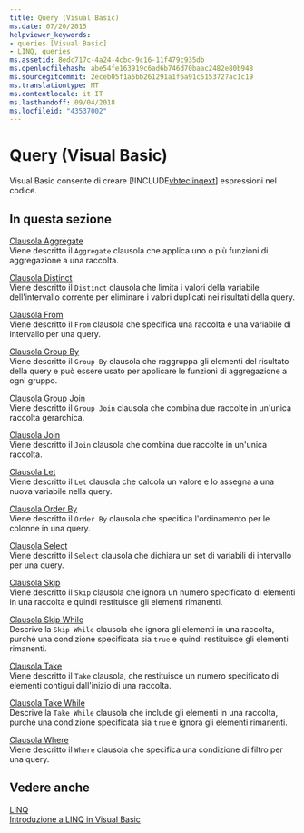 ```yaml
---
title: Query (Visual Basic)
ms.date: 07/20/2015
helpviewer_keywords:
- queries [Visual Basic]
- LINQ, queries
ms.assetid: 8edc717c-4a24-4cbc-9c16-11f479c935db
ms.openlocfilehash: abe54fe163919c6ad6b746d70baac2482e80b948
ms.sourcegitcommit: 2eceb05f1a5bb261291a1f6a91c5153727ac1c19
ms.translationtype: MT
ms.contentlocale: it-IT
ms.lasthandoff: 09/04/2018
ms.locfileid: "43537002"
---
```

# <a name="queries-visual-basic"></a>Query (Visual Basic)
Visual Basic consente di creare [!INCLUDE[vbteclinqext](~/includes/vbteclinqext-md.md)] espressioni nel codice.  
  
## <a name="in-this-section"></a>In questa sezione  
 [Clausola Aggregate](../../../visual-basic/language-reference/queries/aggregate-clause.md)  
 Viene descritto il `Aggregate` clausola che applica uno o più funzioni di aggregazione a una raccolta.  
  
 [Clausola Distinct](../../../visual-basic/language-reference/queries/distinct-clause.md)  
 Viene descritto il `Distinct` clausola che limita i valori della variabile dell'intervallo corrente per eliminare i valori duplicati nei risultati della query.  
  
 [Clausola From](../../../visual-basic/language-reference/queries/from-clause.md)  
 Viene descritto il `From` clausola che specifica una raccolta e una variabile di intervallo per una query.  
  
 [Clausola Group By](../../../visual-basic/language-reference/queries/group-by-clause.md)  
 Viene descritto il `Group By` clausola che raggruppa gli elementi del risultato della query e può essere usato per applicare le funzioni di aggregazione a ogni gruppo.  
  
 [Clausola Group Join](../../../visual-basic/language-reference/queries/group-join-clause.md)  
 Viene descritto il `Group Join` clausola che combina due raccolte in un'unica raccolta gerarchica.  
  
 [Clausola Join](../../../visual-basic/language-reference/queries/join-clause.md)  
 Viene descritto il `Join` clausola che combina due raccolte in un'unica raccolta.  
  
 [Clausola Let](../../../visual-basic/language-reference/queries/let-clause.md)  
 Viene descritto il `Let` clausola che calcola un valore e lo assegna a una nuova variabile nella query.  
  
 [Clausola Order By](../../../visual-basic/language-reference/queries/order-by-clause.md)  
 Viene descritto il `Order By` clausola che specifica l'ordinamento per le colonne in una query.  
  
 [Clausola Select](../../../visual-basic/language-reference/queries/select-clause.md)  
 Viene descritto il `Select` clausola che dichiara un set di variabili di intervallo per una query.  
  
 [Clausola Skip](../../../visual-basic/language-reference/queries/skip-clause.md)  
 Viene descritto il `Skip` clausola che ignora un numero specificato di elementi in una raccolta e quindi restituisce gli elementi rimanenti.  
  
 [Clausola Skip While](../../../visual-basic/language-reference/queries/skip-while-clause.md)  
 Descrive la `Skip While` clausola che ignora gli elementi in una raccolta, purché una condizione specificata sia `true` e quindi restituisce gli elementi rimanenti.  
  
 [Clausola Take](../../../visual-basic/language-reference/queries/take-clause.md)  
 Viene descritto il `Take` clausola, che restituisce un numero specificato di elementi contigui dall'inizio di una raccolta.  
  
 [Clausola Take While](../../../visual-basic/language-reference/queries/take-while-clause.md)  
 Descrive la `Take While` clausola che include gli elementi in una raccolta, purché una condizione specificata sia `true` e ignora gli elementi rimanenti.  
  
 [Clausola Where](../../../visual-basic/language-reference/queries/where-clause.md)  
 Viene descritto il `Where` clausola che specifica una condizione di filtro per una query.  
  
## <a name="see-also"></a>Vedere anche  
 [LINQ](../../../visual-basic/programming-guide/language-features/linq/index.md)  
 [Introduzione a LINQ in Visual Basic](../../../visual-basic/programming-guide/language-features/linq/introduction-to-linq.md)
